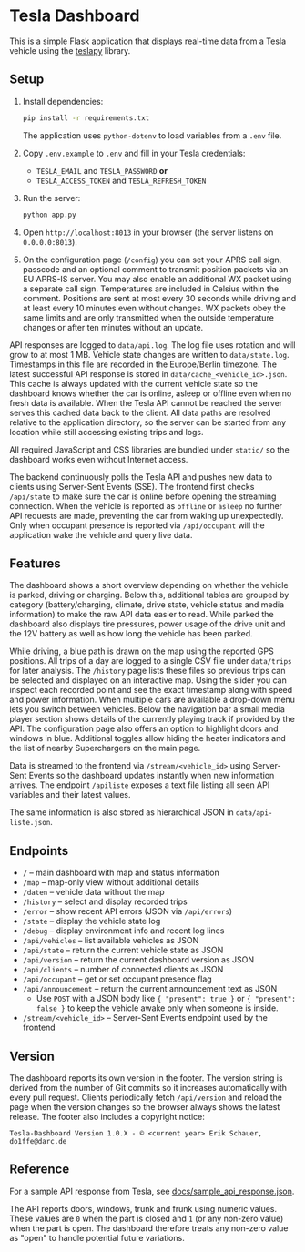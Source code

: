 # Tesla Dashboard

This is a simple Flask application that displays real-time data from a Tesla vehicle using the [teslapy](https://github.com/tdorssers/TeslaPy) library.

## Setup

1. Install dependencies:
    ```bash
    pip install -r requirements.txt
    ```
    The application uses `python-dotenv` to load variables from a `.env` file.

2. Copy `.env.example` to `.env` and fill in your Tesla credentials:
    - `TESLA_EMAIL` and `TESLA_PASSWORD` **or**
    - `TESLA_ACCESS_TOKEN` and `TESLA_REFRESH_TOKEN`

3. Run the server:
    ```bash
    python app.py
    ```

4. Open `http://localhost:8013` in your browser (the server listens on `0.0.0.0:8013`).
5. On the configuration page (`/config`) you can set your APRS call sign, passcode and an optional comment to transmit position packets via an EU APRS-IS server. You may also enable an additional WX packet using a separate call sign. Temperatures are included in Celsius within the comment. Positions are sent at most every 30 seconds while driving and at least every 10 minutes even without changes. WX packets obey the same limits and are only transmitted when the outside temperature changes or after ten minutes without an update.

API responses are logged to `data/api.log`. The log file uses rotation and will grow to at most 1&nbsp;MB.
Vehicle state changes are written to `data/state.log`.
Timestamps in this file are recorded in the Europe/Berlin timezone.
The latest successful API response is stored in `data/cache_<vehicle_id>.json`.
This cache is always updated with the current vehicle state so the dashboard
knows whether the car is online, asleep or offline even when no fresh data is
available. When the Tesla API cannot be reached the server serves this cached
data back to the client.
All data paths are resolved relative to the application directory, so the server
can be started from any location while still accessing existing trips and logs.

All required JavaScript and CSS libraries are bundled under `static/` so the dashboard works even without Internet access.

The backend continuously polls the Tesla API and pushes new data to clients using Server-Sent Events (SSE).
The frontend first checks `/api/state` to make sure the car is online before
opening the streaming connection.  When the vehicle is reported as `offline` or
`asleep` no further API requests are made, preventing the car from waking up
unexpectedly.  Only when occupant presence is reported via `/api/occupant` will
the application wake the vehicle and query live data.

## Features

The dashboard shows a short overview depending on whether the vehicle is parked, driving or charging. Below this, additional tables are grouped by category (battery/charging, climate, drive state, vehicle status and media information) to make the raw API data easier to read. While parked the dashboard also displays tire pressures, power usage of the drive unit and the 12V battery as well as how long the vehicle has been parked.

While driving, a blue path is drawn on the map using the reported GPS positions. All trips of a day are logged to a single CSV file under `data/trips` for later analysis.
The `/history` page lists these files so previous trips can be selected and displayed on an interactive map.
Using the slider you can inspect each recorded point and see the exact timestamp along with speed and power information.
When multiple cars are available a drop-down menu lets you switch between vehicles.
Below the navigation bar a small media player section shows details of the currently playing track if provided by the API.
The configuration page also offers an option to highlight doors and windows in blue.
Additional toggles allow hiding the heater indicators and the list of nearby Superchargers on the main page.

Data is streamed to the frontend via `/stream/<vehicle_id>` using Server-Sent Events so the dashboard updates instantly when new information arrives.
The endpoint `/apiliste` exposes a text file listing all seen API variables and their latest values.

The same information is also stored as hierarchical JSON in `data/api-liste.json`.

## Endpoints

* `/` – main dashboard with map and status information
* `/map` – map-only view without additional details
* `/daten` – vehicle data without the map
* `/history` – select and display recorded trips
* `/error` – show recent API errors (JSON via `/api/errors`)
* `/state` – display the vehicle state log
* `/debug` – display environment info and recent log lines
* `/api/vehicles` – list available vehicles as JSON
* `/api/state` – return the current vehicle state as JSON
* `/api/version` – return the current dashboard version as JSON
* `/api/clients` – number of connected clients as JSON
* `/api/occupant` – get or set occupant presence flag
* `/api/announcement` – return the current announcement text as JSON
    * Use `POST` with a JSON body like `{ "present": true }` or `{ "present": false }`
      to keep the vehicle awake only when someone is inside.
* `/stream/<vehicle_id>` – Server-Sent Events endpoint used by the frontend

## Version

The dashboard reports its own version in the footer. The version string is derived
from the number of Git commits so it increases automatically with every pull request.
Clients periodically fetch `/api/version` and reload the page when the version changes
so the browser always shows the latest release.
The footer also includes a copyright notice:
```
Tesla-Dashboard Version 1.0.X - © <current year> Erik Schauer, do1ffe@darc.de
```

## Reference

For a sample API response from Tesla, see [docs/sample_api_response.json](docs/sample_api_response.json).

The API reports doors, windows, trunk and frunk using numeric values. These
values are `0` when the part is closed and `1` (or any non-zero value) when the
part is open. The dashboard therefore treats any non-zero value as "open" to
handle potential future variations.
